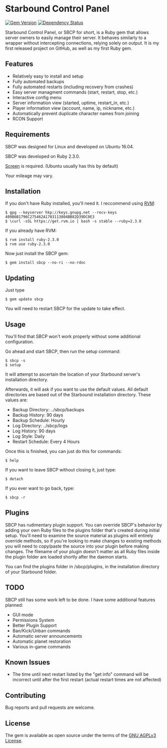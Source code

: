 # Starbound Control Panel
[![Gem Version](https://badge.fury.io/rb/sbcp.svg)](https://badge.fury.io/rb/sbcp) [![Dependency Status](https://gemnasium.com/badges/github.com/Kazyyk/SBCP.svg)](https://gemnasium.com/github.com/Kazyyk/SBCP)


Starbound Control Panel, or SBCP for short, is a Ruby gem that allows server owners to easily manage their server. It behaves similarly to a wrapper without intercepting connections, relying solely on output. It is my first released project on GitHub, as well as my first Ruby gem.

## Features

* Relatively easy to install and setup
* Fully automated backups
* Fully automated restarts (including recovery from crashes)
* Easy server managment commands (start, restart, stop, etc.)
* Interactive config menu
* Server information view (started, uptime, restart_in, etc.)
* Player information view (account, name, ip, nickname, etc.)
* Automatically prevent duplicate character names from joining
* RCON Support

## Requirements

SBCP was designed for Linux and developed on Ubuntu 16.04.

SBCP was developed on Ruby 2.3.0.

[Screen](https://help.ubuntu.com/community/Screen) is required. (Ubuntu usually has this by default)

Your mileage may vary.

## Installation

If you don't have Ruby installed, you'll need it.
I reccommend using [RVM](https://rvm.io/rvm/install):

    $ gpg --keyserver hkp://keys.gnupg.net --recv-keys 409B6B1796C275462A1703113804BB82D39DC0E3
    $ \curl -sSL https://get.rvm.io | bash -s stable --ruby=2.3.0

If you already have RVM:

    $ rvm install ruby-2.3.0
    $ rvm use ruby-2.3.0

Now just install the SBCP gem:

    $ gem install sbcp --no-ri --no-rdoc

## Updating

Just type

    $ gem update sbcp

You will need to restart SBCP for the update to take effect.

## Usage

You'll find that SBCP won't work properly without some additional configuration.

Go ahead and start SBCP, then run the setup command:

    $ sbcp -s
    $ setup
    
It will attempt to ascertain the location of your Starbound server's installation directory.

Afterwards, it will ask if you want to use the default values. All default directories are based out of the Starbound installation directory. These values are:
* Backup Directory: ../sbcp/backups
* Backup History: 90 days
* Backup Schedule: Hourly
* Log Directory: ../sbcp/logs
* Log History: 90 days
* Log Style: Daily
* Restart Schedule: Every 4 Hours

Once this is finished, you can just do this for commands:

    $ help
    
If you want to leave SBCP without closing it, just type:

	$ detach

If you ever want to go back, type:

	$ sbcp -r

## Plugins

SBCP has rudimentary plugin support. You can override SBCP's behavior by adding your own Ruby files to the plugins folder that's created during initial setup. You'll need to examine the source material as plugins will entirely override methods, so if you're looking to make changes to existing methods you will need to copy/paste the source into your plugin before making changes. The filename of your plugin doesn't matter as all Ruby files inside the plugin folder are loaded shortly after the daemon starts.

You can find the plugins folder in /sbcp/plugins, in the installation directory of your Starbound folder.

## TODO

SBCP still has some work left to be done. I have some additional features planned:

* GUI mode
* Permissions System
* Better Plugin Support
* Ban/Kick/Unban commands
* Automatic server announcements
* Automatic planet restoration
* Various in-game commands

## Known Issues

* The time until next restart listed by the "get info" command will be incorrect until after the first restart (actual restart times are not affected)

## Contributing

Bug reports and pull requests are welcome.


## License

The gem is available as open source under the terms of the [GNU AGPLv3 License](https://opensource.org/licenses/AGPL-3.0).

